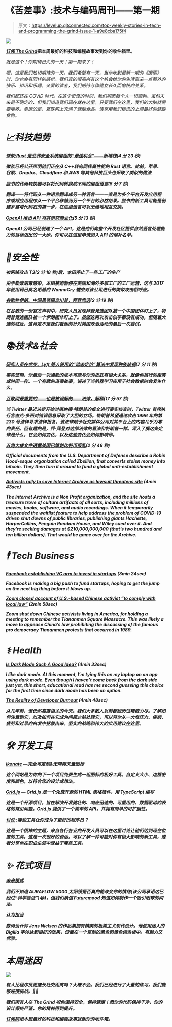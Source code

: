 # 《苦差事》:技术与编码周刊——第一期

> 原文：<https://levelup.gitconnected.com/top-weekly-stories-in-tech-and-programming-the-grind-issue-1-a9e8cba175f4>

![](img/0b96b38436be71c04941546adaf54701.png)

[***订阅 The Grind***](https://thegrind.news)**把本周最好的科技和编程故事发到你的收件箱里。**

*就是这个！你期待已久的一天！第一期来了！*

*嗯，这是我们热切期待的一天。我们希望有一天，当你收到最新一期的《磨砺》时，你也会有同样的感觉。我们真的很高兴有这个机会给你的生活带来一点额外的快乐、知识和乐趣。亲爱的读者，我们期待与你建立长久而愉快的关系。*

*我们都还在 COVID 时代。在这个奇怪的时刻，我们祝愿每个人一切顺利。虽然未来是不确定的，但我们知道我们现在就在这里。只要我们在这里，我们的大脑就需要喂养。幸运的是，互联网上充满了健脑食品。请享用我们精选的上周最好的健脑食物。*

# *📈**科技趋势***

*[**微软:Rust 是业界安全系统编程的“最佳机会”——新堆栈**](https://thenewstack.io/microsoft-rust-is-the-industrys-best-chance-at-safe-systems-programming/#)**(4 分 23 秒)***

***微软已经公开声明他们正在从 C++转向同样高性能的 Rust 语言。此前，苹果、谷歌、Dropbx、Cloudflare 和 AWS 等其他科技巨头也采取了类似的做法***

***[**脸书的代码转换器可以将代码转换成不同的编程语言**](https://venturebeat.com/2020/06/08/facebooks-transcoder-ai-converts-code-from-one-programming-language-into-another/)(5 分 7 秒)***

***翻译——将代码从一种语言翻译成另一种语言——一直是为多个平台开发应用程序或将应用程序从一个平台移植到另一个平台的必然结果。脸书的新工具可能是创建罗塞塔代码石的第一步，在这里语言可以无缝地相互交换。***

***[**OpenAI 推出 API 将其研究商业化**](https://venturebeat.com/2020/06/11/openai-launches-an-api-to-commercialize-its-research/)(5 分 13 秒)***

***OpenAI 公司已经创建了一个 API，这是他们向整个开发社区提供自然语言处理能力的目标迈出的一大步。你可以在这里申请加入 API 的候补名单。***

# ***🔐安全性***

***被网络攻击 T3(2 分 18 秒)后，本田停止了一些工厂的生产***

***由于勒索病毒感染，本田被迫暂停在美国和海外多家工厂的工厂运营，这与 2017 年使用现已臭名昭著的 WannaCry 蠕虫对该公司进行的类似攻击相呼应。***

***[**谷歌称伊朗、中国黑客瞄准川普，拜登竞选**](https://techcrunch.com/2020/06/04/google-china-iran-trump-biden/)(2 分 19 秒)***

***在谷歌的一份官方声明中，研究人员发现拜登竞选团队被一个中国团体盯上了，特朗普竞选团队被一个伊朗团体盯上了。虽然这两次攻击似乎都没有成功，但随着大选的临近，这肯定不是我们看到的针对美国政治活动的最后一次尝试。***

# ***📚**技术&社会*****

***[**研究人员在优步、Lyft 等人使用的“动态定价”算法中发现种族歧视**](https://venturebeat.com/2020/06/12/researchers-find-racial-discrimination-in-dynamic-pricing-algorithms-used-by-uber-lyft-and-others/)(7 分 11 秒)***

***事实证明，你最后一次通勤的成本可能与你的皮肤有很大关系，就像你旅行的距离或时间一样。一个有趣的道德故事，讲述了当机器学习应用于社会数据时会发生什么。***

***[**互联网最重要的——也是被误解的——法律，解释**](http://arstechnica.com/tech-policy/2020/06/section-230-the-internet-law-politicians-love-to-hate-explained/)(17 分 57 秒)***

***当 Twitter 最近决定开始对唐纳德·特朗普的推文进行事实核查时，Twitter 首席执行官杰克·多西对错误信息采取了大胆的立场。特朗普希望通过攻击 1996 年的第 230 号法律寻求法律报复，该法律赋予社交媒体公司对其平台上的内容几乎为零的责任。但有趣的是，乔·拜登对这部法律的看法和特朗普一样。深入了解这条定律是什么，它会如何变化，以及这些变化会如何影响你。***

***[**五角大楼文件透露美国已策划比特币叛乱**](https://www.forbes.com/sites/billybambrough/2020/06/10/pentagon-documents-reveal-the-us-has-planned-for-a-bitcoin-rebellion/#5da2cf184cc0)(2 分 46 秒)***

***Official documents from the U.S. Department of Defense describe a Robin Hood-esque organization called Zbellion, that converts stolen money into bitcoin. They then turn it around to fund a global anti-establishment movement.***

***[**Activists rally to save Internet Archive as lawsuit threatens site**](https://decrypt.co/31906/activists-rally-save-internet-archive-lawsuit-threatens) (4min 43sec)***

***The Internet Archive is a Non Profit organization, and the site hosts a treasure trove of culture artifacts of all sorts, including millions of movies, books, software, and audio recordings. When it temporarily suspended the waitlist feature to help address the problem of COVID-19 driven shut downs of public libraries, publishing giants Hachette, HarperCollins, Penguin Random House, and Wiley sued over it. And they’re seeking damages at $210,000,000,000 (that’s two hundred and ten billion dollars). That would be game over for the Archive.***

# ***🕴 **Tech Business*****

***[**Facebook establishing VC arm to invest in startups**](https://www.axios.com/facebook-establishing-a-venture-arm-to-invest-in-startups-91d9ee71-2282-4032-8f31-45b861a6ba9c.html) (3min 24sec)***

***Facebook is making a big push to fund startups, hoping to get the jump on the next big thing before it blows up.***

***[**Zoom closed account of U.S.-based Chinese activist “to comply with local law”**](https://www.axios.com/zoom-closes-chinese-user-account-tiananmen-square-f218fed1-69af-4bdd-aac4-7eaf67f34084.html) (2min 58sec)***

***Zoom shut down Chinese activists living in America, for holding a meeting to remember the Tiananmen Square Massacre. This was likely a move to appease China’s law prohibiting the discussing of the famous pro democracy Tiananmen protests that occurred in 1989.***

# ***⚕ **Health*****

***[**Is Dark Mode Such A Good Idea?**](https://kevq.uk/is-dark-mode-such-a-good-idea/) (4min 33sec)***

***I like dark mode. At this moment, I’m tying this on my laptop on an app using dark mode. Even though I haven’t come back from the dark side just yet, this short, educational read has me second guessing this choice for the first time since dark mode has been an option.***

***[**The Reality of Developer Burnout**](https://kenreitz.org/essays/the-reality-of-developer-burnout) (4min 48sec)***

***从几年前，但仍然高度相关的今天。我们大多数人以前都经历过精疲力尽。了解如何注意到它，以及如何在它成为问题之前处理它，可以将你从一大堆压力、疾病、疲劳和过早的白发中拯救出来。坚实的战略和伟大的实用建议在这里。***

# ***🛠 **开发工具*****

***[**Ikonate**](https://ikonate.com/) —完全可定制&无障碍矢量图标***

***这个网站是为你的下一个项目免费生成一组图标的极好工具。自定义大小、边框密度和颜色，以符合您的设计或想法。***

***[**Grid.js**](https://gridjs.io/) — Grid.js 是一个免费开源的 HTML 表格插件，用 TypeScript 编写***

***这是一个开源项目，旨在解决开发健壮的、响应迅速的、可重用的、数据驱动的表格的常见问题。Grid.js 提供了一个简单的 API，并拥有简单的可扩展性。***

***[**讨论**](https://news.ycombinator.com/item?id=23468193) :哪些工具让你成为了更好的程序员？***

***这是一个很棒的主题，来自各行各业的开发人员可以在这里讨论让他们达到现在位置的工具。这是一次很好的谈话，可以了解一种可能对你有很大影响的新工具，或者分享你在职业生涯中受益于哪些工具。***

# ***✨ **花式项目*****

***[**未来模式**](https://futuremood.com/)***

***我们不知道 AURAFLOW 5000 太阳镜是否真的能改变你的情绪(该公司承诺这已经过“科学验证”)😂)，但我们确信 Futuremood 知道如何制作一个吸引眼球的网站。***

***[**认为担当**](https://thinkbear.net/)***

***数码设计师 Jens Nielsen 的作品集拥有精美的极简主义现代设计。他使用迷人的 Bigilla 字体达到很好的效果，设置在一个克制的黑色和黄色调色板中。有魅力又优雅。***

# ***本周迷因***

***![](img/8cb33931c5b7c7cb0461017c00739b78.png)***

***有人比程序员更擅长社交距离吗？大概不会。我们已经进行了大量的练习，我们能够迎接挑战。💪🤓***

***我们所有人在 *The Grind* 祝你保持安全，保持健康！愿你的代码保持干净，你的设计保持严谨，你的精神得到提升。***

***[***订阅研***](https://thegrind.news)**把本周最好的科技和编程故事送到你的收件箱。*****